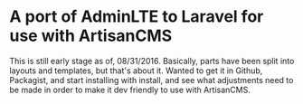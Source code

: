 # A port of AdminLTE to Laravel for use with ArtisanCMS

This is still early stage as of, 08/31/2016. Basically, parts have been split into layouts and templates, but that's about it. Wanted to get it in Github, Packagist, and start installing with install, and see what adjustments need to be made in order to make it dev friendly to use with ArtisanCMS.
